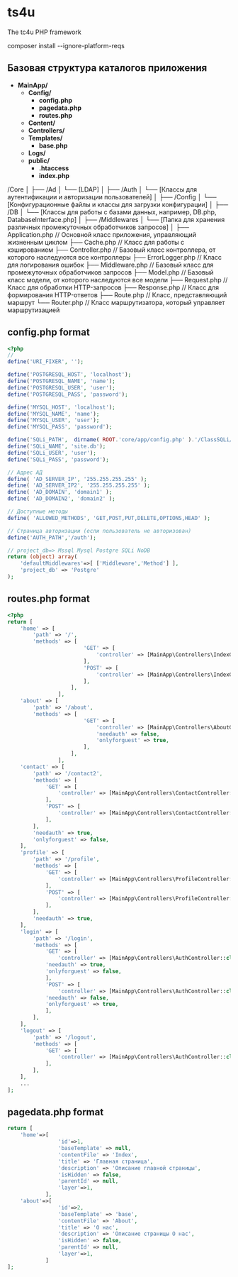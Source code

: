 # ts4u
The tc4u PHP framework

composer install --ignore-platform-reqs

## Базовая структура каталогов приложения

- **MainApp/**
    - **Config/**
       - **config.php**
       - **pagedata.php**
       - **routes.php**
    - **Content/**
    - **Controllers/**
    - **Templates/**
       - **base.php**
    - **Logs/** 
    - **public/**        
       - **.htaccess**
       - **index.php**


/Core
│
├── /Ad
│   └── [LDAP]
│
├── /Auth
│   └── [Классы для аутентификации и авторизации пользователей]
│
├── /Config
│   └── [Конфигурационные файлы и классы для загрузки конфигурации]
│
├── /DB
│   └── [Классы для работы с базами данных, например, DB.php, DatabaseInterface.php]
│
├── /Middlewares
│   └── [Папка для хранения различных промежуточных обработчиков запросов]
│
├── Application.php         // Основной класс приложения, управляющий жизненным циклом
├── Cache.php               // Класс для работы с кэшированием
├── Controller.php          // Базовый класс контроллера, от которого наследуются все контроллеры
├── ErrorLogger.php         // Класс для логирования ошибок
├── Middleware.php          // Базовый класс для промежуточных обработчиков запросов
├── Model.php               // Базовый класс модели, от которого наследуются все модели
├── Request.php             // Класс для обработки HTTP-запросов
├── Response.php            // Класс для формирования HTTP-ответов
├── Route.php               // Класс, представляющий маршрут
└── Router.php              // Класс маршрутизатора, который управляет маршрутизацией
 
## config.php format
```php
<?php
//
define('URI_FIXER', '');

define('POSTGRESQL_HOST', 'localhost');
define('POSTGRESQL_NAME', 'name');
define('POSTGRESQL_USER', 'user');
define('POSTGRESQL_PASS', 'password');

define('MYSQL_HOST', 'localhost');
define('MYSQL_NAME', 'name');
define('MYSQL_USER', 'user');
define('MYSQL_PASS', 'password');

define('SQLi_PATH',  dirname( ROOT.'core/app/config.php' ).'/ClassSQLi/SQLi_DB/' );
define('SQLi_NAME', 'site.db');
define('SQLi_USER', 'user');
define('SQLi_PASS', 'password');

// Адрес АД
define( 'AD_SERVER_IP', '255.255.255.255' );
define( 'AD_SERVER_IP2', '255.255.255.255' );
define( 'AD_DOMAIN', 'domain1' );
define( 'AD_DOMAIN2', 'domain2' );

// Доступные методы
define( 'ALLOWED_METHODS', 'GET,POST,PUT,DELETE,OPTIONS,HEAD' );

// Страница авторизации (если пользователь не авторизован)
define('AUTH_PATH','/auth');

// project_db=> Mssql Mysql Postgre SQLi NoDB
return (object) array(
	'defaultMiddlewares'=>[ ['Middleware','Method'] ],
    'project_db' => 'Postgre'
);
```

## routes.php format

```php
<?php 
return [
    'home' => [        
        'path' => '/',
        'methods' => [
                        'GET' => [
                            'controller' => [MainApp\Controllers\IndexController::class, 'index'],
                        ],
                        'POST' => [
                            'controller' => [MainApp\Controllers\IndexController::class, 'postData'],
                        ],
                    ],
                ],
    'about' => [
        'path' => '/about',
        'methods' => [
                        'GET' => [
                            'controller' => [MainApp\Controllers\AboutController::class, 'show'],
                            'needauth' => false,
                            'onlyforguest' => true,
                        ],
                    ],
                ],
    'contact' => [
        'path' => '/contact2',
        'methods' => [
            'GET' => [
                'controller' => [MainApp\Controllers\ContactController::class, 'show'],
            ],
            'POST' => [
                'controller' => [MainApp\Controllers\ContactController::class, 'send'],
            ],
        ],
        'needauth' => true,
        'onlyforguest' => false,
    ],
    'profile' => [
        'path' => '/profile',
        'methods' => [
            'GET' => [
                'controller' => [MainApp\Controllers\ProfileController::class, 'view'],
            ],
            'POST' => [
                'controller' => [MainApp\Controllers\ProfileController::class, 'update'],
            ],
        ],
        'needauth' => true,
    ],
    'login' => [
        'path' => '/login',
        'methods' => [
            'GET' => [
                'controller' => [MainApp\Controllers\AuthController::class, 'showLoginForm'],
            'needauth' => true,
            'onlyforguest' => false,
            ],
            'POST' => [
                'controller' => [MainApp\Controllers\AuthController::class, 'login'],
            'needauth' => false,
            'onlyforguest' => true,
            ],
        ],
    ],
    'logout' => [
        'path' => '/logout',
        'methods' => [
            'GET' => [
                'controller' => [MainApp\Controllers\AuthController::class, 'logout'],
            ],
        ],
    ],
    ...
];

```

## pagedata.php format

```php
return [
    'home'=>[
                'id'=>1,
                'baseTemplate' => null,
                'contentFile' => 'Index',        
                'title' => 'Главная страница',
                'description' => 'Описание главной страницы',
                'isHidden' => false,
                'parentId' => null,
                'layer'=>1,
            ],
    'about'=>[
                'id'=>2,
                'baseTemplate' => 'base',
                'contentFile' => 'About',       
                'title' => 'О нас',
                'description' => 'Описание страницы О нас',
                'isHidden' => false,
                'parentId' => null,
                'layer'=>1,
            ]
];
